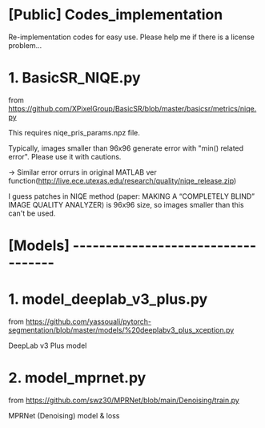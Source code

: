 # [Public] Codes_implementation
Re-implementation codes for easy use. Please help me if there is a license problem...

# 1. BasicSR_NIQE.py
from https://github.com/XPixelGroup/BasicSR/blob/master/basicsr/metrics/niqe.py

This requires niqe_pris_params.npz file.

Typically, images smaller than 96x96 generate error with "min() related error". Please use it with cautions.

-> Similar error orrurs in original MATLAB ver function(http://live.ece.utexas.edu/research/quality/niqe_release.zip)

   I guess patches in NIQE method (paper: MAKING A “COMPLETELY BLIND” IMAGE QUALITY ANALYZER) is 96x96 size, so images smaller than this can't be used.

# [Models] -----------------------------------

# 1. model_deeplab_v3_plus.py
from https://github.com/yassouali/pytorch-segmentation/blob/master/models/%20deeplabv3_plus_xception.py

DeepLab v3 Plus model

# 2. model_mprnet.py
from https://github.com/swz30/MPRNet/blob/main/Denoising/train.py

MPRNet (Denoising) model & loss
